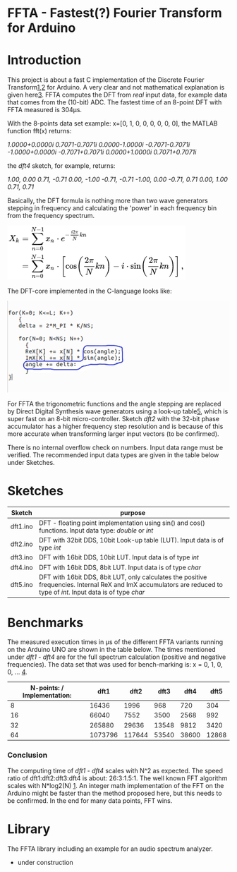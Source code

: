 # FFTA - Fastest(?) Fourier Transform for Arduino

# Introduction
This project is about a fast C implementation of the Discrete Fourier Transform[1],[2] for Arduino. A very clear and not mathematical explanation is given here[3].
FFTA computes the DFT from *real* input data, for example data that comes from the (10-bit) ADC. The fastest time of an 8-point DFT with FFTA measured is 304μs.

With the 8-points data set example: x=[0, 1, 0, 0, 0, 0, 0, 0], the MATLAB function fft(x) returns:

*1.0000+0.0000i   0.7071-0.7071i   0.0000-1.0000i  -0.7071-0.7071i  -1.0000+0.0000i  -0.7071+0.7071i   0.0000+1.0000i   0.7071+0.7071i*

the *dft4* sketch, for example, returns:

*1.00,	0.00*
*0.71,	-0.71*
*0.00,	-1.00*
*-0.71,	-0.71*
*-1.00,	0.00*
*-0.71,	0.71*
*0.00,	1.00*
*0.71,	0.71*

Basically, the DFT formula is nothing more than two wave generators stepping in frequency and calculating the 'power' in each frequency bin from the frequency spectrum.

![DFT-formula](figures/DFT_formula.png  "DFT-formula")

The DFT-core implemented in the C-language looks like:

![DFT-loops](figures/dft-loop.png  "DFT-loops")

For FFTA the trigonometric functions and the angle stepping are replaced by Direct Digital Synthesis wave generators using a look-up table[5], which is super fast on an 8-bit micro-controller.
Sketch *dft2* with the 32-bit phase accumulator has a higher frequency step resolution and is because of this more accurate when transforming larger input vectors (to be confirmed).

There is no internal overflow check on numbers. Input data range must be verified. The recommended input data types are given in the table below under Sketches.

# Sketches
Sketch | purpose
------ | -------
dft1.ino | DFT - floating point implementation using sin() and cos() functions. Input data type: *double* or *int*
dft2.ino | DFT with 32bit DDS, 10bit Look-up table (LUT). Input data is of type *int*
dft3.ino | DFT with 16bit DDS, 10bit LUT. Input data is of type *int*
dft4.ino | DFT with 16bit DDS, 8bit LUT. Input data is of type *char*
dft5.ino | DFT with 16bit DDS, 8bit LUT, only calculates the positive frequencies. Internal ReX and ImX accumulators are reduced to type of *int*. Input data is of type *char*

# Benchmarks
The measured execution times in μs of the different FFTA variants running on the Arduino UNO are shown in the table below. The times mentioned under *dft1 - dft4* are for the full spectrum calculation (positive and negative frequencies).
The data set that was used for bench-marking is: x = 0, 1, 0, 0, ...  [4].

N-points: / Implementation: | dft1 | dft2 | dft3 | dft4 | dft5
--------------------------- | ---- | ---- | ---- | ---- | ----
8 | 16436 | 1996 | 968 | 720 | 304
16 | 66040 | 7552 | 3500 | 2568 | 992
32 | 265880 | 29636 | 13548 | 9812 | 3420
64 | 1073796 | 117644 | 53540 | 38600 | 12868

### Conclusion
The computing time of *dft1 - dft4* scales with N^2 as expected. The speed ratio of dft1:dft2:dft3:dft4 is about: 26:3:1.5:1.
The well known FFT algorithm scales with N*log2(N) [1]. An integer math implementation of the FFT on the Arduino might be faster than the method proposed here, but this needs to be confirmed. In the end for many data points, FFT wins.

# Library
The FFTA library including an example for an audio spectrum analyzer.

- under construction


[1]: https://en.wikipedia.org/wiki/Fast_Fourier_transform

[2]: http://www.fftw.org/

[3]: https://www.earlevel.com/main/2002/08/31/a-gentle-introduction-to-the-fft/

[4]: http://www.sccon.ca/sccon/fft/fft3.htm

[5]: https://github.com/MartinStokroos/NativeDDS
